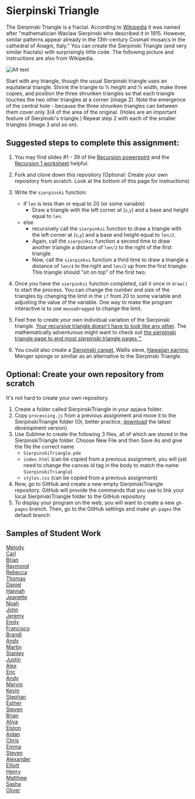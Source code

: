 Sierpinski Triangle
==================

The Sierpinski Triangle is a fractal. According to [Wikipedia](http://en.wikipedia.org/wiki/Sierpinski_triangle) it was named after "mathematician Waclaw Sierpinski who described it in 1915. However, similar patterns appear already in the 13th-century Cosmati mosaics in the cathedral of Anagni, Italy." You can create the Sierpinski Triangle (and very similar fractals) with surprisingly little code. The following picture and instructions are also from Wikipedia.

![Alt text](http://upload.wikimedia.org/wikipedia/commons/thumb/0/05/Sierpinski_triangle_evolution.svg/512px-Sierpinski_triangle_evolution.svg.png)

Start with any triangle, though the usual Sierpinski triangle uses an equilateral triangle. Shrink the triangle to ½ height and ½ width, make three copies, and position the three shrunken triangles so that each triangle touches the two other triangles at a corner (image 2). Note the emergence of the central hole - because the three shrunken triangles can between them cover only 3/4 of the area of the original. (Holes are an important feature of Sierpinski's triangle.) Repeat step 2 with each of the smaller triangles (image 3 and so on).

Suggested steps to complete this assignment:
----------------------------------------------
1. You may find slides #1 - 39 of the [Recursion powerpoint](https://drive.google.com/open?id=0Bz2ZkT6qWPYTdFNMNkthaG15X1k) and  the [Recursion 1 worksheet](https://drive.google.com/open?id=0Bz2ZkT6qWPYTN2U4M2E5ZTQtMGFhMC00ZDY0LThiMGItODMwYzBiMGFiODdi) helpful.
2. Fork and clone down this repository (Optional: Create your own repository from scratch. Look at the bottom of this page for instructions)
2. Write the `sierpinski` function:

    * If `len` is less than or equal to 20 (or some variable) 
        * Draw a triangle with the left corner at (`x`,`y`) and a base and height equal to `len`.
    * else
        * recursively call the `sierpinksi` function to draw a triangle with the left corner at (`x`,`y`) and a base and height equal to `len/2`.
        * Again, call the `sierpinksi` function a second time to draw another triangle a distance of `len/2` to the right of the first triangle.
        * Now, call the `sierpinksi` function a third time to draw a triangle a distance of `len/4` to the right and `len/2` up from the first triangle. This triangle should "sit on top" of the first two.
3. Once you have the `sierpinksi` function completed, call it once in `draw()` to start the process. You can change the number and size of the triangles by changing the limit in the `if` from 20 to some variable and adjusting the value of the variable. One way to make the program interactive is to use `mouseDragged` to change the limit.
4. Feel free to create your own individual variation of the Sierpinski triangle. [Your recursive triangle doesn't have to look like any other](http://www.google.com/search?q=variations+on+a+theme+of+sierpinski&safe=active&es_sm=122&source=lnms&tbm=isch&sa=X&ei=Ku-uVP7vEJecoQSvwoCADg&ved=0CAoQ_AUoAw&biw=1280&bih=856&surl=1#safe=active&tbm=isch&q=variations+on+sierpinski+triangle&imgdii=_). The mathematically adventurous might want to check out [the sierpinski triangle page to end most sierpinski triangle pages ™](http://www.oftenpaper.net/sierpinski.htm).
5. You could also create a [Sierpinski carpet](http://en.wikipedia.org/wiki/Sierpinski_carpet), Wallis sieve, [Hawaiian earring](https://en.wikipedia.org/wiki/Hawaiian_earring), Menger sponge or similiar as an alternative to the Sierpinski Triangle.

Optional: Create your own repository from scratch
-------------------------------------------------
It's not hard to create your own repostiory.    
1. Create a folder called SierpinskiTriangle in your apjava folder.    
2. Copy `processing.js` from a previous assignment and move it to the SierpinskiTriangle folder (Or, better practice, [download](http://processingjs.org/download/) the latest development version)    
3. Use Sublime to create the following 3 files, all of which are stored in the SierpinskiTriangle folder. Choose New File and then Save As and give the file the correct name    
    * `SierpinskiTriangle.pde`    
    * `index.html` (can be copied from a previous assignment, you will just need to change the canvas id tag in the body to match the name `SierpinskiTriangle`)    
    * `styles.css` (can be copied from a previous assignment)    
4. Now, go to GitHub and create a new empty SierpinskiTriangle repository. GitHub will provide the commands that you use to link your local SierpinskiTriangle folder to the GitHub repository    
5. To display your program on the web, you will want to create a new `gh-pages` branch. Then, go to the GitHub settings and make `gh-pages` the default branch    

Samples of Student Work
-----------------------
[Melody](http://itsmelodious.github.io/SierpinskiTriangle/)  
[Carl](http://cahouweling.github.io/SierpinskiTriangle/)  
[Brian](http://articlegend.github.io/SierpinskiTriangle/)  
[Raymond](http://raymondshew.github.io/SierpinskiTriangle/)  
[Rebecca](http://rebeckur.github.io/SierpinskiCarpet/)  
[Thomas](http://whatarethose.github.io/SierpinskiTriangle/)  
[Daniel](http://donutdaniel.github.io/SierpinskiTriangle/)  
[Hannah](http://kaliburr.github.io/SierpinskiTriangle/)  
[Jeanette](http://roquefortt.github.io/SierpinskiTriangle/)  
[Noah](http://noahzpepper.github.io/SierpinskiTriangle/)  
[John](http://jcdente.github.io/SierpinskiTriangle/)  
[Jeremy](http://gitrektapcs.github.io/SierpinskiTriangle/)  
[Emily](http://emyee19.github.io/SierpinskiTriangle/)  
[Francisco](http://frbui.github.io/SierpinskiTriangle/)  
[Brandi](http://brw1221.github.io/SierpinskiTriangle/)  
[Andy](http://huangandy54.github.io/SierpinskiTriangle/)  
[Martin](http://marrtinj.github.io/SierpinskiTriangle/)  
[Stanley](http://kotorisan.github.io/SierpinskiTriangle/)  
[Justin](http://justinleong360.github.io/SierpinskiTriangle/)  
[Alex](http://alexlo1.github.io/SierpinskiTriangle/)  
[Eric](http://erickango.github.io/SierpinskiTriangle/)  
[Andy](http://anonymous001.github.io/SierpinskiTriangle/)  
[Marvin](http://mluong888.github.io/SierpinskiTriangle/)  
[Kevin](http://oohklim.github.io/SierpinskiTriangle/)  
[Stephan](http://stephan-xie-01.github.io/SierpinskiTriangle/)  
[Esther](http://elam2016.github.io/SierpinskiCarpet/)  
[Steven](http://crzysteven.github.io/SierpinskiTriangle/)  
[Brian](http://brianlam37.github.io/SierpinskiTriangle/)  
[Aliya](http://aliyachambless.github.io/SierpinskiTriangle/)  
[Elston](http://458elma.github.io/SierpinskiTriangle/)  
[Aidan](https://hakyojin.github.io/SierpinskiTriangle/)  
[Chris](http://cjlim2007apcs.github.io/SierpinskiTriangle/)  
[Emma](http://emma-wong.github.io/SierpinskiTriangle/)  
[Steven](http://crzysteven.github.io/SierpinskiTriangle/)  
[Alexander](http://alzhu1.github.io/SierpinskiTriangle/)  
[Elliott](http://elliottdebruin.github.io/SierpinskiTriangle/)  
[Henry](http://usaruner.github.io/SierpinskiTriangle/)  
[Matthew](http://yeahmatts.github.io/SierpinskiTriangle/)  
[Sasha](http://sashagonzalez.github.io/SierpinskiTriangle/)  
[Oliver](http://olivernoss.github.io/SierpinskiTriangle/)  



